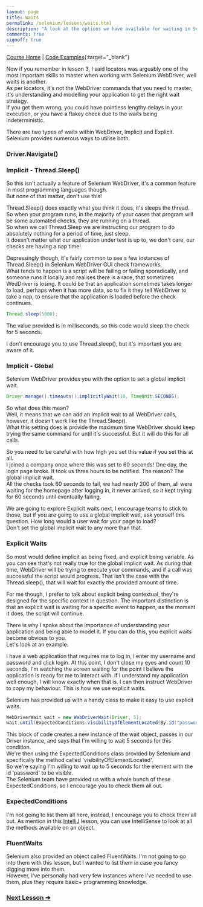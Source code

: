 ```yaml
---
layout: page
title: Waits
permalink: /selenium/lessons/waits.html
description: "A look at the options we have available for waiting in Selenium WebDriver"
comments: true
signoff: true
---
```

[Course Home](../course) \| [Code Examples](https://github.com/FriendlyTester/Selenium-WebDriver-Examples/blob/master/java/src/test/java/lessons/G_Waits.java){:target="_blank"}

Now if you remember in lesson 3, I said locators was arguably one of the most important skills to master when working with Selenium WebDriver, well waits is another.  
As per locators, it's not the WebDriver commands that you need to master, it's understanding and modelling your application to get the right wait strategy.  
If you get them wrong, you could have pointless lengthy delays in your execution, or you have a flakey check due to the waits being indeterministic. 

There are two types of waits within WebDriver, Implicit and Explicit. Selenium provides numerous ways to utilise both.

### Driver.Navigate()


### Implicit - Thread.Sleep()
So this isn't actually a feature of Selenium WebDriver, it's a common feature in most programming languages though.  
But none of that matter, don't use this!

Thread.Sleep() does exactly what you think it does, it's sleeps the thread. So when your program runs, in the majority of your cases that program will be some automated checks, they are running on a thread.  
So when we call Thread.Sleep we are instructing our program to do absolutely nothing for a period of time, just sleep.  
It doesn't matter what our application under test is up to, we don't care, our checks are having a nap time!

Depressingly though, it's fairly common to see a few instances of Thread.Sleep() in Selenium WebDriver GUI check frameworks.  
What tends to happen is a script will be failing or failing sporadically, and someone runs it locally and realises there is a race, that sometimes WedDriver is losing. It could be that an application sometimes takes longer to load, perhaps when it has more data, so to fix it they tell WebDriver to take a nap, to ensure that the application is loaded before the check continues.

```java
Thread.sleep(5000);
``` 
The value provided is in milliseconds, so this code would sleep the check for 5 seconds. 

I don't encourage you to use Thread.sleep(), but it's important you are aware of it. 

### Implicit - Global
Selenium WebDriver provides you with the option to set a global implicit wait.
```java
Driver.manage().timeouts().implicitlyWait(10, TimeUnit.SECONDS);
```
So what does this mean?  
Well, it means that we can add an implicit wait to all WebDriver calls, however, it doesn't work like the Thread.Sleep().  
What this setting does is provide the maximum time WebDriver should keep trying the same command for until it's successful. But it will do this for all calls.

So you need to be careful with how high you set this value if you set this at all.  
I joined a company once where this was set to 60 seconds! One day, the login page broke. It took us three hours to be notified. The reason? The global implicit wait.  
All the checks took 60 seconds to fail, we had nearly 200 of them, all were waiting for the homepage after logging in, it never arrived, so it kept trying for 60 seconds until eventually failing.

We are going to explore Explicit waits next, I encourage teams to stick to those, but if you are going to use a global implicit wait, ask yourself this question. How long would a user wait for your page to load?  
Don't set the global implicit wait to any more than that.

### Explicit Waits
So most would define implicit as being fixed, and explicit being variable. As you can see that's not really true for the global implicit wait. As during that time, WebDriver will be trying to execute your commands, and if a call was successful the script would progress. That isn't the case with the Thread.sleep(), that will wait for exactly the provided amount of time.

For me though, I prefer to talk about explicit being contextual, they're designed for the specific context in question. The important distinction is that an explicit wait is waiting for a specific event to happen, as the moment it does, the script will continue.

There is why I spoke about the importance of understanding your application and being able to model it. If you can do this, you explicit waits become obvious to you.  
Let's look at an example.  

I have a web application that requires me to log in, I enter my username and password and click login. At this point, I don't close my eyes and count 10 seconds, I'm watching the screen waiting for the point I believe the application is ready for me to interact with. if I understand my application well enough, I will know exactly when that is. I can then instruct WebDriver to copy my behaviour. This is how we use explicit waits. 

Selenium has provided us with a handy class to make it easy to use explicit waits.
```java
WebDriverWait wait = new WebDriverWait(Driver, 5);
wait.until(ExpectedConditions.visibilityOfElementLocated(By.id("password")));
```
This block of code creates a new instance of the wait object, passes in our Driver instance, and says that I'm willing to wait 5 seconds for this condition.  
We're then using the ExpectedConditions class provided by Selenium and specifically the method called 'visibilityOfElementLocated'.  
So we're saying I'm willing to wait up to 5 seconds for the element with the id 'password' to be visible.  
The Selenium team have provided us with a whole bunch of these ExpectedConditions, so I encourage you to check them all out.

### ExpectedConditions
I'm not going to list them all here, instead, I encourage you to check them all out. As mention in this [IntelliJ](../java/lessons/usingintellij) lesson, you can use IntelliSense to look at all the methods available on an object. 

### FluentWaits
Selenium also provided an object called FluentWaits. I'm not going to go into them with this lesson, but I wanted to list them in case you fancy digging more into them.  
However, I've personally had very few instances where I've needed to use them, plus they require basic+ programming knowledge. 

### [Next Lesson &#10132;](../lessons/roadmap)